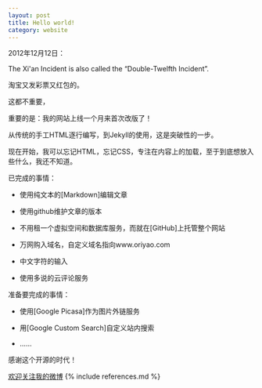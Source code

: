 ```yaml
---
layout: post
title: Hello world!
category: website
---
```

2012年12月12日：

The Xi'an Incident is also called the “Double-Twelfth Incident”.

淘宝又发彩票又红包的。

这都不重要，

重要的是：我的网站上线一个月来首次改版了！

从传统的手工HTML逐行编写，到Jekyll的使用，这是突破性的一步。

现在开始，我可以忘记HTML，忘记CSS，专注在内容上的加载，至于到底想放入些什么，我还不知道。

已完成的事情：

* 使用纯文本的[Markdown]编辑文章

* 使用github维护文章的版本

* 不用租一个虚拟空间和数据库服务，而就在[GitHub]上托管整个网站

* 万网购入域名，自定义域名指向www.oriyao.com

* 中文字符的输入

* 使用多说的云评论服务

准备要完成的事情：


* 使用[Google Picasa]作为图片外链服务

* 用[Google Custom Search]自定义站内搜索

* ……

感谢这个开源的时代！

[欢迎关注我的微博](http://weibo.com/914502294/home?wvr=5&c=spr_qdhz_bd_baidusmt_weibo_s)
{% include references.md %}